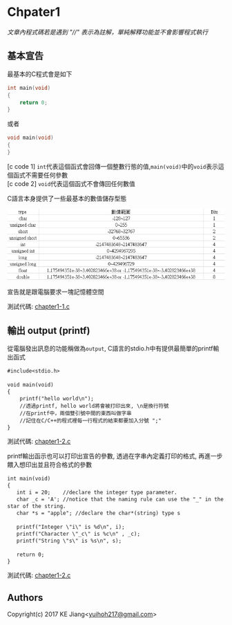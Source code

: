 # Chpater1

*文章內程式碼若是遇到 "//" 表示為註解，單純解釋功能並不會影響程式執行*

## 基本宣告
最基本的C程式會是如下  
```c
int main(void)
{
	return 0;
}
```
或者  

```c
void main(void)
{
}
```

[c code 1] `int`代表這個函式會回傳一個整數行態的值,`main(void)`中的`void`表示這個函式不需要任何參數  
[c code 2] `void`代表這個函式不會傳回任何數值  

C語言本身提供了一些最基本的數值儲存型態  

![資料型態 table](../../image/chapter1-1_table1.PNG "資料型態 table")

宣告就是跟電腦要求一塊記憶體空間  

測試代碼: [chapter1-1.c](https://github.com/yuhioh217/Code-Tutorial/tree/master/C%20tutorial/Chapter1/chapter1-1.c)


## 輸出 output (printf)

從電腦發出訊息的功能稱做為`output`, C語言的stdio.h中有提供最簡單的printf輸出函式  

```
#include<stdio.h>

void main(void)
{
	printf("hello world\n");
	//透過printf, hello world將會被打印出來, \n是換行符號
	//在printf中，兩個雙引號中間的東西叫做字串
	//記住在C/C++的程式裡每一行程式的結束都要加入分號 ";"
}
```

測試代碼: [chapter1-2.c](https://github.com/yuhioh217/Code-Tutorial/tree/master/C%20tutorial/Chapter1/chapter1-2.c)

printf輸出函示也可以打印出宣告的參數, 透過在字串內定義打印的格式, 再進一步餵入想印出並且符合格式的參數

```
int main(void)
{
   int i = 20;    //declare the integer type parameter.
   char _c = 'A'; //notice that the naming rule can use the "_" in the star of the string.
   char *s = "apple"; //declare the char*(string) type s

   printf("Integer \"i\" is %d\n", i);
   printf("Character \"_c\" is %c\n" , _c);
   printf("String \"s\" is %s\n", s);

   return 0;
}

```

測試代碼: [chapter1-2.c](https://github.com/yuhioh217/Code-Tutorial/tree/master/C%20tutorial/Chapter1/chapter1-3.c)




Authors
-
Copyright(c) 2017 KE Jiang<<yuihoh217@gmail.com>>
